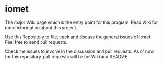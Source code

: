 # iomet
The major Wiki page which is the entry point for this program. Read Wiki for more information about this project.

Use this Repository to file, track and discuss the general issues of iomet. Feel free to send pull requests. 

Check the issues to involve in the discussion and pull requests. As of now for this repository, pull requests will be for Wiki and README.  

